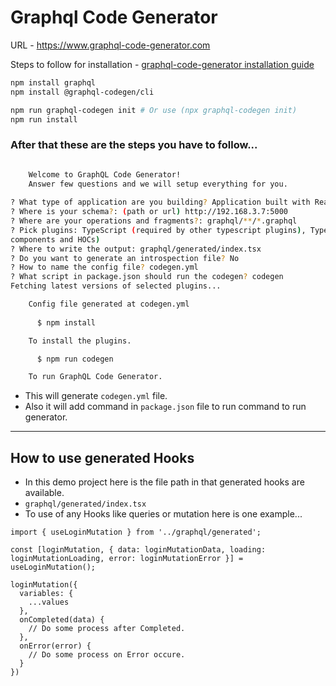 # Graphql Code Generator

URL - https://www.graphql-code-generator.com

Steps to follow for installation - [graphql-code-generator installation guide](https://www.graphql-code-generator.com/docs/getting-started/installation)

```bash
npm install graphql
npm install @graphql-codegen/cli

npm run graphql-codegen init # Or use (npx graphql-codegen init)
npm run install
```

### After that these are the steps you have to follow...

```bash

    Welcome to GraphQL Code Generator!
    Answer few questions and we will setup everything for you.
  
? What type of application are you building? Application built with React
? Where is your schema?: (path or url) http://192.168.3.7:5000
? Where are your operations and fragments?: graphql/**/*.graphql
? Pick plugins: TypeScript (required by other typescript plugins), TypeScript Operations (operations and fragments), TypeScript React Apollo (typed 
components and HOCs)
? Where to write the output: graphql/generated/index.tsx
? Do you want to generate an introspection file? No
? How to name the config file? codegen.yml
? What script in package.json should run the codegen? codegen
Fetching latest versions of selected plugins...

    Config file generated at codegen.yml
    
      $ npm install

    To install the plugins.

      $ npm run codegen

    To run GraphQL Code Generator.
```

- This will generate `codegen.yml` file.
- Also it will add command in `package.json` file to run command to run generator.

------------------------------------
## How to use generated Hooks 

- In this demo project here is the file path in that generated hooks are available. 
- `graphql/generated/index.tsx`
- To use of any Hooks like queries or mutation here is one example...

```
import { useLoginMutation } from '../graphql/generated';

const [loginMutation, { data: loginMutationData, loading: loginMutationLoading, error: loginMutationError }] = useLoginMutation();

loginMutation({
  variables: {
    ...values
  },
  onCompleted(data) {
    // Do some process after Completed.
  },
  onError(error) {
    // Do some process on Error occure.
  }
})
```